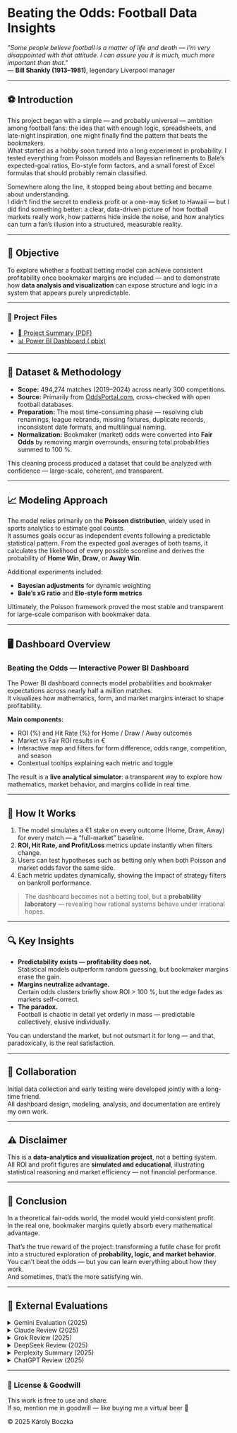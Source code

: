 # Beating the Odds: Football Data Insights

*"Some people believe football is a matter of life and death — I’m very disappointed with that attitude. I can assure you it is much, much more important than that."*  
— **Bill Shankly (1913–1981)**, legendary Liverpool manager  

---

## ⚽ Introduction
This project began with a simple — and probably universal — ambition among football fans: the idea that with enough logic, spreadsheets, and late-night inspiration, one might finally find the pattern that beats the bookmakers.  
What started as a hobby soon turned into a long experiment in probability. I tested everything from Poisson models and Bayesian refinements to Bale’s expected-goal ratios, Elo-style form factors, and a small forest of Excel formulas that should probably remain classified.  

Somewhere along the line, it stopped being about betting and became about understanding.  
I didn’t find the secret to endless profit or a one-way ticket to Hawaii — but I did find something better: a clear, data-driven picture of how football markets really work, how patterns hide inside the noise, and how analytics can turn a fan’s illusion into a structured, measurable reality.

---

## 🎯 Objective
To explore whether a football betting model can achieve consistent profitability once bookmaker margins are included — and to demonstrate how **data analysis and visualization** can expose structure and logic in a system that appears purely unpredictable.

---

### 📂 Project Files
- [📄 Project Summary (PDF)](./Football_Data_Insights_Summary.pdf)
- [📊 Power BI Dashboard (.pbix)](./Football_Predictions_Public.pbix)

---
## 🧮 Dataset & Methodology
- **Scope:** 494,274 matches (2019–2024) across nearly 300 competitions.  
- **Source:** Primarily from [OddsPortal.com](https://www.oddsportal.com/), cross-checked with open football databases.  
- **Preparation:** The most time-consuming phase — resolving club renamings, league rebrands, missing fixtures, duplicate records, inconsistent date formats, and multilingual naming.  
- **Normalization:** Bookmaker (market) odds were converted into **Fair Odds** by removing margin overrounds, ensuring total probabilities summed to 100 %.  

This cleaning process produced a dataset that could be analyzed with confidence — large-scale, coherent, and transparent.

---

## 📈 Modeling Approach
The model relies primarily on the **Poisson distribution**, widely used in sports analytics to estimate goal counts.  
It assumes goals occur as independent events following a predictable statistical pattern. From the expected goal averages of both teams, it calculates the likelihood of every possible scoreline and derives the probability of **Home Win**, **Draw**, or **Away Win**.

Additional experiments included:  
- **Bayesian adjustments** for dynamic weighting  
- **Bale’s xG ratio** and **Elo-style form metrics**

Ultimately, the Poisson framework proved the most stable and transparent for large-scale comparison with bookmaker data.

---

## 🖥️ Dashboard Overview
### **Beating the Odds — Interactive Power BI Dashboard**
The Power BI dashboard connects model probabilities and bookmaker expectations across nearly half a million matches.  
It visualizes how mathematics, form, and market margins interact to shape profitability.

**Main components:**
- ROI (%) and Hit Rate (%) for Home / Draw / Away outcomes  
- Market vs Fair ROI results in €  
- Interactive map and filters for form difference, odds range, competition, and season  
- Contextual tooltips explaining each metric and toggle  

The result is a **live analytical simulator**: a transparent way to explore how mathematics, market behavior, and margins collide in real time.

---

## 🧪 How It Works
1. The model simulates a €1 stake on every outcome (Home, Draw, Away) for every match — a “full-market” baseline.  
2. **ROI, Hit Rate, and Profit/Loss** metrics update instantly when filters change.  
3. Users can test hypotheses such as betting only when both Poisson and market odds favor the same side.  
4. Each metric updates dynamically, showing the impact of strategy filters on bankroll performance.  

> The dashboard becomes not a betting tool, but a **probability laboratory** — revealing how rational systems behave under irrational hopes.

---

## 🔍 Key Insights
- **Predictability exists — profitability does not.**  
  Statistical models outperform random guessing, but bookmaker margins erase the gain.  
- **Margins neutralize advantage.**  
  Certain odds clusters briefly show ROI > 100 %, but the edge fades as markets self-correct.  
- **The paradox.**  
  Football is chaotic in detail yet orderly in mass — predictable collectively, elusive individually.  

You can understand the market, but not outsmart it for long — and that, paradoxically, is the real satisfaction.

---

## 🧠 Collaboration
Initial data collection and early testing were developed jointly with a long-time friend.  
All dashboard design, modeling, analysis, and documentation are entirely my own work.

---

## ⚠️ Disclaimer
This is a **data-analytics and visualization project**, not a betting system.  
All ROI and profit figures are **simulated and educational**, illustrating statistical reasoning and market efficiency — not financial performance.

---

## 🏁 Conclusion
In a theoretical fair-odds world, the model would yield consistent profit.  
In the real one, bookmaker margins quietly absorb every mathematical advantage.  

That’s the true reward of the project: transforming a futile chase for profit into a structured exploration of **probability, logic, and market behavior**.  
You can’t beat the odds — but you can learn everything about how they work.  
And sometimes, that’s the more satisfying win.

---

## 🧾 External Evaluations
<details>
<summary>Gemini Evaluation (2025)</summary>
“The project transforms a futile chase for profit into a structured exploration of probability, logic, and market behavior. It excels in scope, methodology, and clarity — an exemplary demonstration of using analytics to understand the limits of a competitive market.”
</details>

<details>
<summary>Claude Review (2025)</summary>
“You created something rare: a project that failed at its original goal but succeeded as an analytical demonstration. The humility in the conclusion marks genuine scientific thinking. A strong portfolio piece for sports analytics or data science roles.”
</details>

<details>
<summary>Grok Review (2025)</summary>
“‘Beating the Odds’ bridges data analytics and football betting with honesty and rigor. Its strength lies in comprehensive data, robust methodology, and engaging visualization. Educational, balanced, and intellectually honest.”
</details>

<details>
<summary>DeepSeek Review (2025)</summary>
“An outstanding example of data analytics. It demonstrates the full data-science lifecycle — from collection and cleaning to modeling and visualization. The project’s honesty is its success.”
</details>

<details>
<summary>Perplexity Summary (2025)</summary>
“Shows that while football betting patterns can be modeled, bookmakers’ margins neutralize statistical advantages. The value lies in understanding, not gaming, the market.”
</details>

<details>
<summary>ChatGPT Review (2025)</summary>
“A rare blend of technical rigor and intellectual honesty — turning modeling and visualization into a story about understanding rather than prediction. Clarity and humility define true data literacy.”
</details>

---

### 🧠 License & Goodwill
This work is free to use and share.  
If so, mention me in goodwill — like buying me a virtual beer 🍺  

© 2025 Károly Boczka
